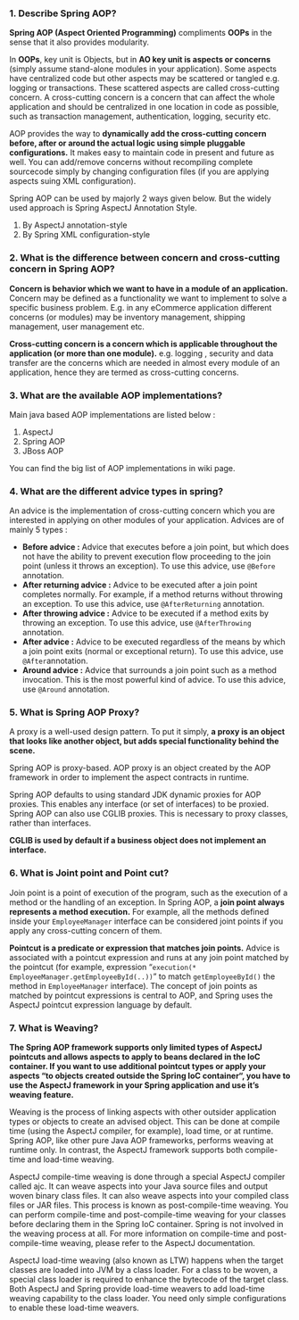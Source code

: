 ### 1. Describe Spring AOP?
**Spring AOP (Aspect Oriented Programming)** compliments **OOPs** in the sense that it also provides modularity. 

In **OOPs**, key unit is Objects, but in **AO key unit is aspects or concerns** (simply assume stand-alone modules in your application). Some aspects have centralized code but other aspects may be scattered or tangled e.g. logging or transactions. 
These scattered aspects are called cross-cutting concern. A cross-cutting concern is a concern that can affect the whole application and should be centralized in one location in code as possible, such as transaction management, authentication, logging, security etc.

AOP provides the way to **dynamically add the cross-cutting concern before, after or around the actual logic using simple pluggable configurations.** It makes easy to maintain code in present and future as well. You can add/remove concerns without recompiling complete sourcecode simply by changing configuration files (if you are applying aspects suing XML configuration).

Spring AOP can be used by majorly 2 ways given below. But the widely used approach is Spring AspectJ Annotation Style.

1. By AspectJ annotation-style
2. By Spring XML configuration-style

### 2. What is the difference between concern and cross-cutting concern in Spring AOP?
**Concern is behavior which we want to have in a module of an application.** Concern may be defined as a functionality we want to implement to solve a specific business problem. E.g. in any eCommerce application different concerns (or modules) may be inventory management, shipping management, user management etc.

**Cross-cutting concern is a concern which is applicable throughout the application (or more than one module).** e.g. logging , security and data transfer are the concerns which are needed in almost every module of an application, hence they are termed as cross-cutting concerns.

### 3. What are the available AOP implementations?
Main java based AOP implementations are listed below :

1. AspectJ
2. Spring AOP
3. JBoss AOP

You can find the big list of AOP implementations in wiki page.

### 4. What are the different advice types in spring?

An advice is the implementation of cross-cutting concern which you are interested in applying on other modules of your application. Advices are of mainly 5 types :

* **Before advice :** Advice that executes before a join point, but which does not have the ability to prevent execution flow proceeding to the join point (unless it throws an exception). To use this advice, use `@Before` annotation.
* **After returning advice :** Advice to be executed after a join point completes normally. For example, if a method returns without throwing an exception. To use this advice, use `@AfterReturning` annotation.
* **After throwing advice :** Advice to be executed if a method exits by throwing an exception. To use this advice, use `@AfterThrowing` annotation.
* **After advice :** Advice to be executed regardless of the means by which a join point exits (normal or exceptional return). To use this advice, use `@After`annotation.
* **Around advice :** Advice that surrounds a join point such as a method invocation. This is the most powerful kind of advice. To use this advice, use `@Around` annotation.

### 5. What is Spring AOP Proxy?
A proxy is a well-used design pattern. To put it simply, **a proxy is an object that looks like another object, but adds special functionality behind the scene.**

Spring AOP is proxy-based. AOP proxy is an object created by the AOP framework in order to implement the aspect contracts in runtime.

Spring AOP defaults to using standard JDK dynamic proxies for AOP proxies. This enables any interface (or set of interfaces) to be proxied. Spring AOP can also use CGLIB proxies. This is necessary to proxy classes, rather than interfaces.

**CGLIB is used by default if a business object does not implement an interface.**

### 6. What is Joint point and Point cut?
Join point is a point of execution of the program, such as the execution of a method or the handling of an exception. In Spring AOP, a **join point always represents a method execution.** For example, all the methods defined inside your `EmployeeManager` interface can be considered joint points if you apply any cross-cutting concern of them.

**Pointcut is a predicate or expression that matches join points.** Advice is associated with a pointcut expression and runs at any join point matched by the pointcut (for example, expression “`execution(* EmployeeManager.getEmployeeById(..))`” to match `getEmployeeById()` the method in `EmployeeManager` interface). The concept of join points as matched by pointcut expressions is central to AOP, and Spring uses the AspectJ pointcut expression language by default.

### 7. What is Weaving?
**The Spring AOP framework supports only limited types of AspectJ pointcuts and allows aspects to apply to beans declared in the IoC container. If you want to use additional pointcut types or apply your aspects “to objects created outside the Spring IoC container“, you have to use the AspectJ framework in your Spring application and use it’s weaving feature.**

Weaving is the process of linking aspects with other outsider application types or objects to create an advised object. This can be done at compile time (using the AspectJ compiler, for example), load time, or at runtime. Spring AOP, like other pure Java AOP frameworks, performs weaving at runtime only. In contrast, the AspectJ framework supports both compile-time and load-time weaving.

AspectJ compile-time weaving is done through a special AspectJ compiler called ajc. It can weave aspects into your Java source files and output woven binary class files. It can also weave aspects into your compiled class files or JAR files. This process is known as post-compile-time weaving. You can perform compile-time and post-compile-time weaving for your classes before declaring them in the Spring IoC container. Spring is not involved in the weaving process at all. For more information on compile-time and post-compile-time weaving, please refer to the AspectJ documentation.

AspectJ load-time weaving (also known as LTW) happens when the target classes are loaded into JVM by a class loader. For a class to be woven, a special class loader is required to enhance the bytecode of the target class. Both AspectJ and Spring provide load-time weavers to add load-time weaving capability to the class loader. You need only simple configurations to enable these load-time weavers.
















